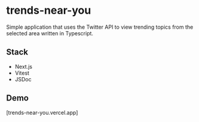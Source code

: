 # trends-near-you

Simple application that uses the Twitter API to view trending topics from the selected area written in Typescript.

## Stack

* Next.js
* Vitest
* JSDoc 

## Demo
[trends-near-you.vercel.app]
